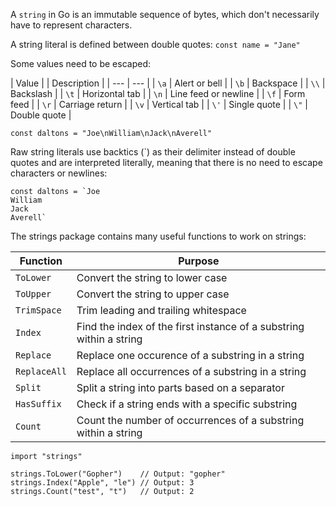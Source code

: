 A `string` in Go is an immutable sequence of bytes, which don't necessarily have
to represent characters.

A string literal is defined between double quotes:
```const name = "Jane"```

Some values need to be escaped:

| Value | | Description |
| --- | --- |
| `\a` | Alert or bell |
| `\b` | Backspace |
| `\\` | Backslash |
| `\t` | Horizontal tab |
| `\n` | Line feed or newline |
| `\f` | Form feed |
| `\r` | Carriage return |
| `\v` | Vertical tab |
| `\'` | Single quote |
| `\"` | Double quote |

```const daltons = "Joe\nWilliam\nJack\nAverell"```

Raw string literals use backtics (\`) as their delimiter instead of double
quotes and are interpreted literally, meaning that there is no need to escape
characters or newlines:
```
const daltons = `Joe
William
Jack
Averell`
```
The strings package contains many useful functions to work on strings:

| Function | Purpose |
| --- | --- |
| `ToLower` | Convert the string to lower case |
| `ToUpper` | Convert the string to upper case |
| `TrimSpace` | Trim leading and trailing whitespace |
| `Index` | Find the index of the first instance of a substring within a string |
| `Replace` | Replace one occurence of a substring in a string |
| `ReplaceAll` | Replace all occurrences of a substring in a string |
| `Split` | Split a string into parts based on a separator |
| `HasSuffix` | Check if a string ends with a specific substring |
| `Count` | Count the number of occurrences of a substring within a string |

```
import "strings"

strings.ToLower("Gopher")    // Output: "gopher"
strings.Index("Apple", "le") // Output: 3
strings.Count("test", "t")   // Output: 2
